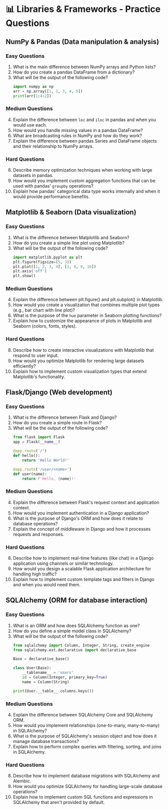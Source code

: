 # 📊 Libraries & Frameworks - Practice Questions

## NumPy & Pandas (Data manipulation & analysis)

### Easy Questions
1. What is the main difference between NumPy arrays and Python lists?
2. How do you create a pandas DataFrame from a dictionary?
3. What will be the output of the following code?
   ```python
   import numpy as np
   arr = np.array([1, 2, 3, 4, 5])
   print(arr[1:4:2])
   ```

### Medium Questions
4. Explain the difference between `loc` and `iloc` in pandas and when you would use each.
5. How would you handle missing values in a pandas DataFrame?
6. What are broadcasting rules in NumPy and how do they work?
7. Explain the difference between pandas Series and DataFrame objects and their relationship to NumPy arrays.

### Hard Questions
8. Describe memory optimization techniques when working with large datasets in pandas.
9. How would you implement custom aggregation functions that can be used with pandas' `groupby` operations?
10. Explain how pandas' categorical data type works internally and when it would provide performance benefits.

## Matplotlib & Seaborn (Data visualization)

### Easy Questions
1. What is the difference between Matplotlib and Seaborn?
2. How do you create a simple line plot using Matplotlib?
3. What will be the output of the following code?
   ```python
   import matplotlib.pyplot as plt
   plt.figure(figsize=(5, 3))
   plt.plot([1, 2, 3, 4], [1, 4, 9, 16])
   plt.axis('off')
   plt.show()
   ```

### Medium Questions
4. Explain the difference between plt.figure() and plt.subplot() in Matplotlib.
5. How would you create a visualization that combines multiple plot types (e.g., bar chart with line plot)?
6. What is the purpose of the `hue` parameter in Seaborn plotting functions?
7. Explain how to customize the appearance of plots in Matplotlib and Seaborn (colors, fonts, styles).

### Hard Questions
8. Describe how to create interactive visualizations with Matplotlib that respond to user input.
9. How would you optimize Matplotlib for rendering large datasets efficiently?
10. Explain how to implement custom visualization types that extend Matplotlib's functionality.

## Flask/Django (Web development)

### Easy Questions
1. What is the difference between Flask and Django?
2. How do you create a simple route in Flask?
3. What will be the output of the following code?
   ```python
   from flask import Flask
   app = Flask(__name__)
   
   @app.route('/')
   def hello():
       return 'Hello World!'
   
   @app.route('/user/<name>')
   def user(name):
       return f'Hello, {name}!'
   ```

### Medium Questions
4. Explain the difference between Flask's request context and application context.
5. How would you implement authentication in a Django application?
6. What is the purpose of Django's ORM and how does it relate to database operations?
7. Explain the concept of middleware in Django and how it processes requests and responses.

### Hard Questions
8. Describe how to implement real-time features (like chat) in a Django application using channels or similar technology.
9. How would you design a scalable Flask application architecture for handling high traffic?
10. Explain how to implement custom template tags and filters in Django and when you would need them.

## SQLAlchemy (ORM for database interaction)

### Easy Questions
1. What is an ORM and how does SQLAlchemy function as one?
2. How do you define a simple model class in SQLAlchemy?
3. What will be the output of the following code?
   ```python
   from sqlalchemy import Column, Integer, String, create_engine
   from sqlalchemy.ext.declarative import declarative_base
   
   Base = declarative_base()
   
   class User(Base):
       __tablename__ = 'users'
       id = Column(Integer, primary_key=True)
       name = Column(String)
   
   print(User.__table__.columns.keys())
   ```

### Medium Questions
4. Explain the difference between SQLAlchemy Core and SQLAlchemy ORM.
5. How would you implement relationships (one-to-many, many-to-many) in SQLAlchemy?
6. What is the purpose of SQLAlchemy's session object and how does it manage database transactions?
7. Explain how to perform complex queries with filtering, sorting, and joins in SQLAlchemy.

### Hard Questions
8. Describe how to implement database migrations with SQLAlchemy and Alembic.
9. How would you optimize SQLAlchemy for handling large-scale database operations?
10. Explain how to implement custom SQL functions and expressions in SQLAlchemy that aren't provided by default.